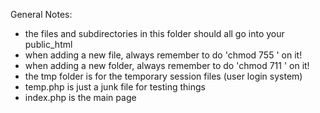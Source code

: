 General Notes:
- the files and subdirectories in this folder should all go into your public\_html
- when adding a new file, always remember to do 'chmod 755 <filename>' on it!
- when adding a new folder, always remember to do 'chmod 711 <foldername>' on it!
- the tmp folder is for the temporary session files (user login system)
- temp.php is just a junk file for testing things
- index.php is the main page
